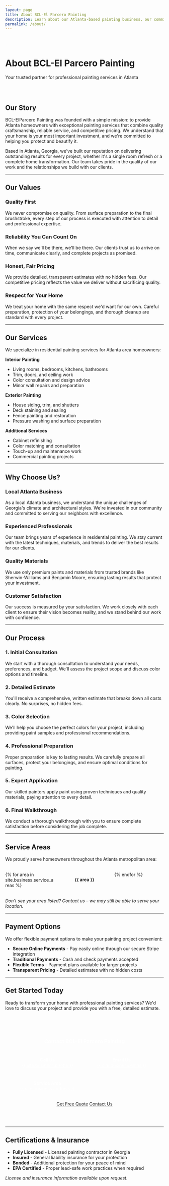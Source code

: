 ```yaml
---
layout: page
title: About BCL-El Parcero Painting
description: Learn about our Atlanta-based painting business, our commitment to quality, and why homeowners trust us for their painting needs.
permalink: /about/
---
```


<div class="hero" style="padding: 2rem 0;">
    <div class="wrapper">
        <h1>About BCL-El Parcero Painting</h1>
        <p>Your trusted partner for professional painting services in Atlanta</p>
    </div>
</div>

## Our Story

BCL-ElParcero Painting was founded with a simple mission: to provide Atlanta homeowners with exceptional painting services that combine quality craftsmanship, reliable service, and competitive pricing. We understand that your home is your most important investment, and we're committed to helping you protect and beautify it.

Based in Atlanta, Georgia, we've built our reputation on delivering outstanding results for every project, whether it's a single room refresh or a complete home transformation. Our team takes pride in the quality of our work and the relationships we build with our clients.

---

## Our Values

### Quality First
We never compromise on quality. From surface preparation to the final brushstroke, every step of our process is executed with attention to detail and professional expertise.

### Reliability You Can Count On
When we say we'll be there, we'll be there. Our clients trust us to arrive on time, communicate clearly, and complete projects as promised.

### Honest, Fair Pricing
We provide detailed, transparent estimates with no hidden fees. Our competitive pricing reflects the value we deliver without sacrificing quality.

### Respect for Your Home
We treat your home with the same respect we'd want for our own. Careful preparation, protection of your belongings, and thorough cleanup are standard with every project.

---

## Our Services

We specialize in residential painting services for Atlanta area homeowners:

**Interior Painting**
- Living rooms, bedrooms, kitchens, bathrooms
- Trim, doors, and ceiling work
- Color consultation and design advice
- Minor wall repairs and preparation

**Exterior Painting**
- House siding, trim, and shutters
- Deck staining and sealing
- Fence painting and restoration
- Pressure washing and surface preparation

**Additional Services**
- Cabinet refinishing
- Color matching and consultation
- Touch-up and maintenance work
- Commercial painting projects

---

## Why Choose Us?

### Local Atlanta Business
As a local Atlanta business, we understand the unique challenges of Georgia's climate and architectural styles. We're invested in our community and committed to serving our neighbors with excellence.

### Experienced Professionals
Our team brings years of experience in residential painting. We stay current with the latest techniques, materials, and trends to deliver the best results for our clients.

### Quality Materials
We use only premium paints and materials from trusted brands like Sherwin-Williams and Benjamin Moore, ensuring lasting results that protect your investment.

### Customer Satisfaction
Our success is measured by your satisfaction. We work closely with each client to ensure their vision becomes reality, and we stand behind our work with confidence.

---

## Our Process

### 1. Initial Consultation
We start with a thorough consultation to understand your needs, preferences, and budget. We'll assess the project scope and discuss color options and timeline.

### 2. Detailed Estimate
You'll receive a comprehensive, written estimate that breaks down all costs clearly. No surprises, no hidden fees.

### 3. Color Selection
We'll help you choose the perfect colors for your project, including providing paint samples and professional recommendations.

### 4. Professional Preparation
Proper preparation is key to lasting results. We carefully prepare all surfaces, protect your belongings, and ensure optimal conditions for painting.

### 5. Expert Application
Our skilled painters apply paint using proven techniques and quality materials, paying attention to every detail.

### 6. Final Walkthrough
We conduct a thorough walkthrough with you to ensure complete satisfaction before considering the job complete.

---

## Service Areas

We proudly serve homeowners throughout the Atlanta metropolitan area:

<div style="display: grid; grid-template-columns: repeat(auto-fit, minmax(150px, 1fr)); gap: 1rem; margin: 2rem 0;">
    {% for area in site.business.service_areas %}
    <div style="background: var(--light-gray); padding: 1rem; border-radius: 8px; text-align: center; font-weight: 600;">
        {{ area }}
    </div>
    {% endfor %}
</div>

*Don't see your area listed? Contact us – we may still be able to serve your location.*

---

## Payment Options

We offer flexible payment options to make your painting project convenient:

- **Secure Online Payments** - Pay easily online through our secure Stripe integration
- **Traditional Payments** - Cash and check payments accepted
- **Flexible Terms** - Payment plans available for larger projects
- **Transparent Pricing** - Detailed estimates with no hidden costs

---

## Get Started Today

Ready to transform your home with professional painting services? We'd love to discuss your project and provide you with a free, detailed estimate.

<div style="background: var(--primary-color); color: white; padding: 2rem; border-radius: 10px; text-align: center; margin: 2rem 0;">
    <h3 style="color: white;">Contact BCL-El Parcero Painting</h3>
    <div style="display: grid; grid-template-columns: repeat(auto-fit, minmax(200px, 1fr)); gap: 2rem; margin: 2rem 0; text-align: center;">
        <div>
            <div style="font-size: 2rem; color: white; margin-bottom: 0.5rem;">
                <i class="fas fa-phone"></i>
            </div>
            <strong>Call Us</strong><br>
            <a href="tel:{{ site.business.phone }}" style="color: white;">{{ site.business.phone }}</a>
        </div>
        <div>
            <div style="font-size: 2rem; color: white; margin-bottom: 0.5rem;">
                <i class="fas fa-envelope"></i>
            </div>
            <strong>Email Us</strong><br>
            <a href="mailto:{{ site.business.email }}" style="color: white;">{{ site.business.email }}</a>
        </div>
        <div>
            <div style="font-size: 2rem; color: white; margin-bottom: 0.5rem;">
                <i class="fas fa-map-marker-alt"></i>
            </div>
            <strong>Service Area</strong><br>
            {{ site.business.address }}
        </div>
    </div>
    <div class="cta-buttons">
        <a href="{{ '/get-quote/' | relative_url }}" class="btn btn-primary">Get Free Quote</a>
        <a href="{{ '/contact/' | relative_url }}" class="btn btn-secondary">Contact Us</a>
    </div>
</div>

---

## Certifications & Insurance

- **Fully Licensed** - Licensed painting contractor in Georgia
- **Insured** - General liability insurance for your protection
- **Bonded** - Additional protection for your peace of mind
- **EPA Certified** - Proper lead-safe work practices when required

*License and insurance information available upon request.*